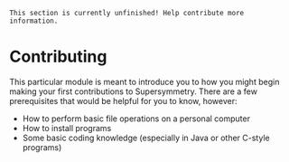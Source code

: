 ```admonish warning "TODO"
This section is currently unfinished! Help contribute more information.
```

# Contributing

This particular module is meant to introduce you to how you might begin making your first contributions to Supersymmetry. There are a few prerequisites that would be helpful for you to know, however:

- How to perform basic file operations on a personal computer
- How to install programs
- Some basic coding knowledge (especially in Java or other C-style programs)